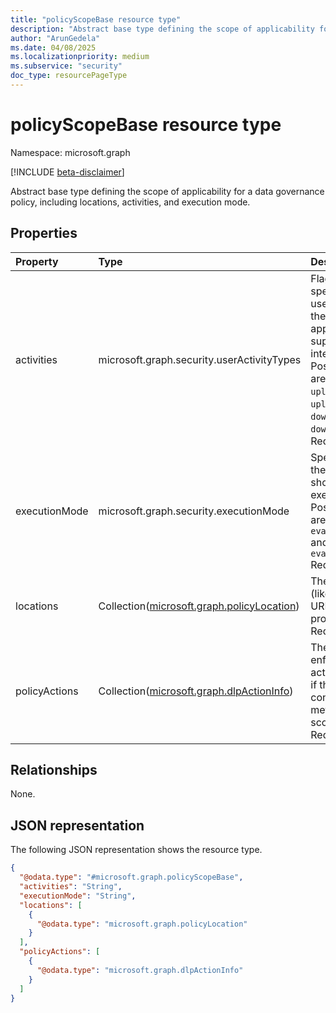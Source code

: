 ```yaml
---
title: "policyScopeBase resource type"
description: "Abstract base type defining the scope of applicability for a data governance policy, including locations, activities, and execution mode."
author: "ArunGedela"
ms.date: 04/08/2025
ms.localizationpriority: medium
ms.subservice: "security"
doc_type: resourcePageType
---
```


# policyScopeBase resource type

Namespace: microsoft.graph

[!INCLUDE [beta-disclaimer](../../includes/beta-disclaimer.md)]

Abstract base type defining the scope of applicability for a data governance policy, including locations, activities, and execution mode.

## Properties

|Property|Type|Description|
|:---|:---|:---|
|activities|microsoft.graph.security.userActivityTypes| Flags specifying the user activities the calling application supports or is interested. Possible values are `none`, `uploadText`, `uploadFile`, `downloadText`, `downloadFile`. Required.|
|executionMode|microsoft.graph.security.executionMode |Specifies how the policy should be executed. Possible values are `evaluateInline` and `evaluateOffline` Required.|
|locations|Collection([microsoft.graph.policyLocation](../resources/policylocation.md))|The locations (like domains or URLs) to be protected. Required.|
|policyActions|Collection([microsoft.graph.dlpActionInfo](../resources/dlpactioninfo.md))|The enforcement actions to take if the policy conditions are met within this scope. Required.|

## Relationships

None.

## JSON representation

The following JSON representation shows the resource type.
<!-- {
  "blockType": "resource",
  "abstract": true,
  "@odata.type": "microsoft.graph.policyScopeBase"
}
-->
``` json
{
  "@odata.type": "#microsoft.graph.policyScopeBase",
  "activities": "String",
  "executionMode": "String",
  "locations": [
    {
      "@odata.type": "microsoft.graph.policyLocation"
    }
  ],
  "policyActions": [
    {
      "@odata.type": "microsoft.graph.dlpActionInfo"
    }
  ]
}
```
